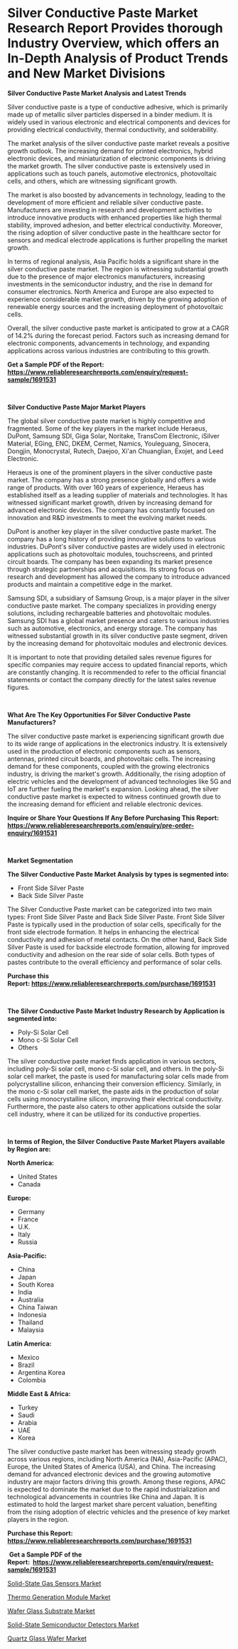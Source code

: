 <p><h1>Silver Conductive Paste Market Research Report Provides thorough Industry Overview, which offers an In-Depth Analysis of Product Trends and New Market Divisions</h1></p><p><strong>Silver Conductive Paste Market Analysis and Latest Trends</strong></p>
<p><p>Silver conductive paste is a type of conductive adhesive, which is primarily made up of metallic silver particles dispersed in a binder medium. It is widely used in various electronic and electrical components and devices for providing electrical conductivity, thermal conductivity, and solderability.</p><p>The market analysis of the silver conductive paste market reveals a positive growth outlook. The increasing demand for printed electronics, hybrid electronic devices, and miniaturization of electronic components is driving the market growth. The silver conductive paste is extensively used in applications such as touch panels, automotive electronics, photovoltaic cells, and others, which are witnessing significant growth.</p><p>The market is also boosted by advancements in technology, leading to the development of more efficient and reliable silver conductive paste. Manufacturers are investing in research and development activities to introduce innovative products with enhanced properties like high thermal stability, improved adhesion, and better electrical conductivity. Moreover, the rising adoption of silver conductive paste in the healthcare sector for sensors and medical electrode applications is further propelling the market growth.</p><p>In terms of regional analysis, Asia Pacific holds a significant share in the silver conductive paste market. The region is witnessing substantial growth due to the presence of major electronics manufacturers, increasing investments in the semiconductor industry, and the rise in demand for consumer electronics. North America and Europe are also expected to experience considerable market growth, driven by the growing adoption of renewable energy sources and the increasing deployment of photovoltaic cells.</p><p>Overall, the silver conductive paste market is anticipated to grow at a CAGR of 14.2% during the forecast period. Factors such as increasing demand for electronic components, advancements in technology, and expanding applications across various industries are contributing to this growth.</p></p>
<p><strong>Get a Sample PDF of the Report:&nbsp; <a href="https://www.reliableresearchreports.com/enquiry/request-sample/1691531">https://www.reliableresearchreports.com/enquiry/request-sample/1691531</a></strong></p>
<p>&nbsp;</p>
<p><strong>Silver Conductive Paste Major Market Players</strong></p>
<p><p>The global silver conductive paste market is highly competitive and fragmented. Some of the key players in the market include Heraeus, DuPont, Samsung SDI, Giga Solar, Noritake, TransCom Electronic, iSilver Material, EGing, ENC, DKEM, Cermet, Namics, Youleguang, Sinocera, Dongjin, Monocrystal, Rutech, Daejoo, Xi'an Chuanglian, Exojet, and Leed Electronic.</p><p>Heraeus is one of the prominent players in the silver conductive paste market. The company has a strong presence globally and offers a wide range of products. With over 160 years of experience, Heraeus has established itself as a leading supplier of materials and technologies. It has witnessed significant market growth, driven by increasing demand for advanced electronic devices. The company has constantly focused on innovation and R&D investments to meet the evolving market needs.</p><p>DuPont is another key player in the silver conductive paste market. The company has a long history of providing innovative solutions to various industries. DuPont's silver conductive pastes are widely used in electronic applications such as photovoltaic modules, touchscreens, and printed circuit boards. The company has been expanding its market presence through strategic partnerships and acquisitions. Its strong focus on research and development has allowed the company to introduce advanced products and maintain a competitive edge in the market.</p><p>Samsung SDI, a subsidiary of Samsung Group, is a major player in the silver conductive paste market. The company specializes in providing energy solutions, including rechargeable batteries and photovoltaic modules. Samsung SDI has a global market presence and caters to various industries such as automotive, electronics, and energy storage. The company has witnessed substantial growth in its silver conductive paste segment, driven by the increasing demand for photovoltaic modules and electronic devices.</p><p>It is important to note that providing detailed sales revenue figures for specific companies may require access to updated financial reports, which are constantly changing. It is recommended to refer to the official financial statements or contact the company directly for the latest sales revenue figures.</p></p>
<p>&nbsp;</p>
<p><strong>What Are The Key Opportunities For Silver Conductive Paste Manufacturers?</strong></p>
<p><p>The silver conductive paste market is experiencing significant growth due to its wide range of applications in the electronics industry. It is extensively used in the production of electronic components such as sensors, antennas, printed circuit boards, and photovoltaic cells. The increasing demand for these components, coupled with the growing electronics industry, is driving the market's growth. Additionally, the rising adoption of electric vehicles and the development of advanced technologies like 5G and IoT are further fueling the market's expansion. Looking ahead, the silver conductive paste market is expected to witness continued growth due to the increasing demand for efficient and reliable electronic devices.</p></p>
<p><strong>Inquire or Share Your Questions If Any Before Purchasing This Report: <a href="https://www.reliableresearchreports.com/enquiry/pre-order-enquiry/1691531">https://www.reliableresearchreports.com/enquiry/pre-order-enquiry/1691531</a></strong></p>
<p>&nbsp;</p>
<p><strong>Market Segmentation</strong></p>
<p><strong>The Silver Conductive Paste Market Analysis by types is segmented into:</strong></p>
<p><ul><li>Front Side Silver Paste</li><li>Back Side Silver Paste</li></ul></p>
<p><p>The Silver Conductive Paste market can be categorized into two main types: Front Side Silver Paste and Back Side Silver Paste. Front Side Silver Paste is typically used in the production of solar cells, specifically for the front side electrode formation. It helps in enhancing the electrical conductivity and adhesion of metal contacts. On the other hand, Back Side Silver Paste is used for backside electrode formation, allowing for improved conductivity and adhesion on the rear side of solar cells. Both types of pastes contribute to the overall efficiency and performance of solar cells.</p></p>
<p><strong>Purchase this Report:&nbsp;<a href="https://www.reliableresearchreports.com/purchase/1691531">https://www.reliableresearchreports.com/purchase/1691531</a></strong></p>
<p>&nbsp;</p>
<p><strong>The Silver Conductive Paste Market Industry Research by Application is segmented into:</strong></p>
<p><ul><li>Poly-Si Solar Cell</li><li>Mono c-Si Solar Cell</li><li>Others</li></ul></p>
<p><p>The silver conductive paste market finds application in various sectors, including poly-Si solar cell, mono c-Si solar cell, and others. In the poly-Si solar cell market, the paste is used for manufacturing solar cells made from polycrystalline silicon, enhancing their conversion efficiency. Similarly, in the mono c-Si solar cell market, the paste aids in the production of solar cells using monocrystalline silicon, improving their electrical conductivity. Furthermore, the paste also caters to other applications outside the solar cell industry, where it can be utilized for its conductive properties.</p></p>
<p>&nbsp;</p>
<p><strong>In terms of Region, the Silver Conductive Paste Market Players available by Region are:</strong></p>
<p>
    <p> <strong> North America: </strong>
        <ul>
            <li>United States</li>
            <li>Canada</li>
        </ul>
        </p> 
    <p> <strong> Europe: </strong>
        <ul>
            <li>Germany</li>
            <li>France</li>
            <li>U.K.</li>
            <li>Italy</li>
            <li>Russia</li>
        </ul>
        </p> 
    <p> <strong> Asia-Pacific: </strong>
        <ul>
            <li>China</li>
            <li>Japan</li>
            <li>South Korea</li>
            <li>India</li>
            <li>Australia</li>
            <li>China Taiwan</li>
            <li>Indonesia</li>
            <li>Thailand</li>
            <li>Malaysia</li>
        </ul>
        </p> 
    <p> <strong> Latin America: </strong>
        <ul>
            <li>Mexico</li>
            <li>Brazil</li>
            <li>Argentina Korea</li>
            <li>Colombia</li>
        </ul>
        </p> 
    <p> <strong> Middle East & Africa: </strong>
        <ul>
            <li>Turkey</li>
            <li>Saudi</li>
            <li>Arabia</li>
            <li>UAE</li>
            <li>Korea</li>
        </ul>
    </p>
    </p>
<p><p>The silver conductive paste market has been witnessing steady growth across various regions, including North America (NA), Asia-Pacific (APAC), Europe, the United States of America (USA), and China. The increasing demand for advanced electronic devices and the growing automotive industry are major factors driving this growth. Among these regions, APAC is expected to dominate the market due to the rapid industrialization and technological advancements in countries like China and Japan. It is estimated to hold the largest market share percent valuation, benefiting from the rising adoption of electric vehicles and the presence of key market players in the region.</p></p>
<p><strong>Purchase this Report: <a href="https://www.reliableresearchreports.com/purchase/1691531">https://www.reliableresearchreports.com/purchase/1691531</a></strong></p>
<p>&nbsp;<strong>Get a Sample PDF of the Report:&nbsp;&nbsp;<a href="https://www.reliableresearchreports.com/enquiry/request-sample/1691531">https://www.reliableresearchreports.com/enquiry/request-sample/1691531</a></strong></p>
<p><strong></strong></p>
<p><p><a href="https://medium.com/@santo151299/solid-state-gas-sensors-market-comprehensive-assessment-by-type-application-and-geography-06b9e92d343a">Solid-State Gas Sensors Market</a></p><p><a href="https://medium.com/@malliekozey2023/thermo-generation-module-market-exploring-market-share-market-trends-and-future-growth-78b56a5617cf">Thermo Generation Module Market</a></p><p><a href="https://medium.com/@ssantosh15121999/analyzing-wafer-glass-substrate-market-global-industry-perspective-and-forecast-2023-to-2030-13a8bc39a027">Wafer Glass Substrate Market</a></p><p><a href="https://medium.com/@sanju991215/solid-state-semiconductor-detectors-market-trends-and-market-analysis-forecasted-for-period-ff3e4be0d888">Solid-State Semiconductor Detectors Market</a></p><p><a href="https://medium.com/@sk99912151/analyzing-quartz-glass-wafer-market-global-industry-perspective-and-forecast-2023-to-2030-8ba86165d3a8">Quartz Glass Wafer Market</a></p></p>
